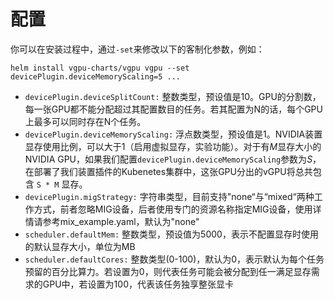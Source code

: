# 配置

你可以在安装过程中，通过`-set`来修改以下的客制化参数，例如：

```
helm install vgpu-charts/vgpu vgpu --set devicePlugin.deviceMemoryScaling=5 ...
```

* `devicePlugin.deviceSplitCount:` 
  整数类型，预设值是10。GPU的分割数，每一张GPU都不能分配超过其配置数目的任务。若其配置为N的话，每个GPU上最多可以同时存在N个任务。
* `devicePlugin.deviceMemoryScaling:` 
  浮点数类型，预设值是1。NVIDIA装置显存使用比例，可以大于1（启用虚拟显存，实验功能）。对于有*M*显存大小的NVIDIA GPU，如果我们配置`devicePlugin.deviceMemoryScaling`参数为*S*，在部署了我们装置插件的Kubenetes集群中，这张GPU分出的vGPU将总共包含 `S * M` 显存。
* `devicePlugin.migStrategy:`
  字符串类型，目前支持"none“与“mixed“两种工作方式，前者忽略MIG设备，后者使用专门的资源名称指定MIG设备，使用详情请参考mix_example.yaml，默认为"none"
* `scheduler.defaultMem:`
  整数类型，预设值为5000，表示不配置显存时使用的默认显存大小，单位为MB
* `scheduler.defaultCores:`
  整数类型(0-100)，默认为0，表示默认为每个任务预留的百分比算力。若设置为0，则代表任务可能会被分配到任一满足显存需求的GPU中，若设置为100，代表该任务独享整张显卡